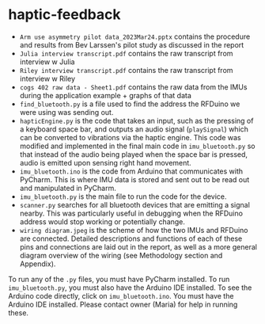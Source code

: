 # haptic-feedback
- ```Arm use asymmetry pilot data_2023Mar24.pptx``` contains the procedure and results from Bev Larssen's pilot study as discussed in the report
- ```Julia interview transcript.pdf``` contains the raw transcript from interview w Julia
- ```Riley interview transcript.pdf``` contains the raw transcript from interview w Riley
- ```cogs 402 raw data - Sheet1.pdf``` contains the raw data from the IMUs during the application example + graphs of that data
- ```find_bluetooth.py``` is a file used to find the address the RFDuino we were using was sending out. 
- ```hapticEngine.py``` is the code that takes an input, such as the pressing of a keyboard space bar, and outputs an audio signal (```playSignal```) which can be converted to vibrations via the haptic engine. This code was modified and implemented in the final main code in ```imu_bluetooth.py``` so that instead of the audio being played when the space bar is pressed, audio is emitted upon sensing right hand movement.
- ```imu_bluetooth.ino``` is the code from Arduino that communicates with PyCharm. This is where IMU data is stored and sent out to be read out and manipulated in PyCharm.
- ```imu_bluetooth.py``` is the main file to run the code for the device.
- ```scanner.py``` searches for all bluetooth devices that are emitting a signal nearby. This was particularly useful in debugging when the RFDuino address would stop working or potentially change.
- ```wiring diagram.jpeg``` is the scheme of how the two IMUs and RFDuino are connected. Detailed descriptions and functions of each of these pins and connections are laid out in the report, as well as a more general diagram overview of the wiring (see Methodology section and Appendix).  

To run any of the ```.py``` files, you must have PyCharm installed. To run ```imu_bluetooth.py```, you must also have the Arduino IDE installed. To see the Arduino code directly, click on ```imu_bluetooth.ino```. You must have the Arduino IDE installed. Please contact owner (Maria) for help in running these. 
